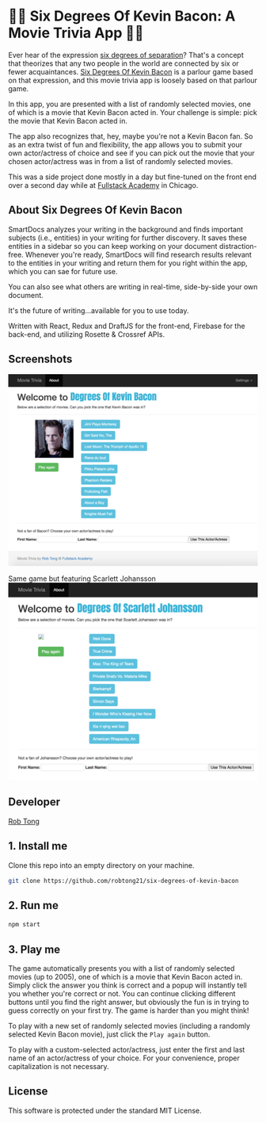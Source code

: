 # 🎥🎥 Six Degrees Of Kevin Bacon: A Movie Trivia App 🎥🎥

Ever hear of the expression [six degrees of separation](https://en.wikipedia.org/wiki/Six_degrees_of_separation)? That's a concept that theorizes that any two people in the world are connected by six or fewer acquaintances. [Six Degrees Of Kevin Bacon](https://en.wikipedia.org/wiki/Six_Degrees_of_Kevin_Bacon) is a parlour game based on that expression, and this movie trivia app is loosely based on that parlour game.

In this app, you are presented with a list of randomly selected movies, one of which is a movie that Kevin Bacon acted in. Your challenge is simple: pick the movie that Kevin Bacon acted in.

The app also recognizes that, hey, maybe you're not a Kevin Bacon fan. So as an extra twist of fun and flexibility, the app allows you to submit your own actor/actress of choice and see if you can pick out the movie that your chosen actor/actress was in from a list of randomly selected movies.

This was a side project done mostly in a day but fine-tuned on the front end over a second day while at [Fullstack Academy](https://www.fullstackacademy.com/) in Chicago.

## About Six Degrees Of Kevin Bacon

SmartDocs analyzes your writing in the background and finds important subjects (i.e., entities) in your writing for further discovery. It saves these entities in a sidebar so you can keep working on your document distraction-free. Whenever you're ready, SmartDocs will find research results relevant to the entities in your writing and return them for you right within the app, which you can sae for future use.

You can also see what others are writing in real-time, side-by-side your own document.

It's the future of writing...available for you to use today.

Written with React, Redux and DraftJS for the front-end, Firebase for the back-end, and utilizing Rosette & Crossref APIs.


## Screenshots

![alt text](https://github.com/robtong21/six-degrees-of-kevin-bacon/blob/master/screenshots/bacon.png?raw=true)

Same game but featuring Scarlett Johansson
![alt text](https://github.com/robtong21/six-degrees-of-kevin-bacon/blob/master/screenshots/bacon2.png?raw=true)


## Developer

[Rob Tong](https://www.linkedin.com/in/rob-tong-86531a1/)


## 1. Install me

Clone this repo into an empty directory on your machine.

```sh
git clone https://github.com/robtong21/six-degrees-of-kevin-bacon
```


## 2. Run me

```sh
npm start
```


## 3. Play me

The game automatically presents you with a list of randomly selected movies (up to 2005), one of which is a movie that Kevin Bacon acted in. Simply click the answer you think is correct and a popup will instantly tell you whether you're correct or not. You can continue clicking different buttons until you find the right answer, but obviously the fun is in trying to guess correctly on your first try. The game is harder than you might think!

To play with a new set of randomly selected movies (including a randomly selected Kevin Bacon movie), just click the ```Play again``` button.

To play with a custom-selected actor/actress, just enter the first and last name of an actor/actress of your choice. For your convenience, proper capitalization is not necessary.


## License

This software is protected under the standard MIT License.
